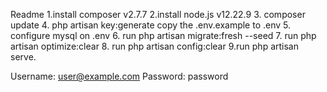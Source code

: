 Readme
1.install composer v2.7.7
2.install node.js v12.22.9 
3. composer update
4. php artisan key:generate
   copy the .env.example to .env
5. configure mysql on .env
6. run php artisan migrate:fresh --seed
7. run php artisan optimize:clear
8. run php artisan config:clear
9.run php artisan serve.

Username: user@example.com
Password: password
